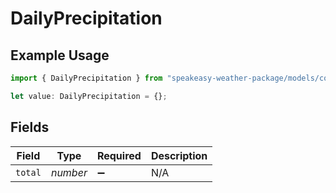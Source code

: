 # DailyPrecipitation

## Example Usage

```typescript
import { DailyPrecipitation } from "speakeasy-weather-package/models/components";

let value: DailyPrecipitation = {};
```

## Fields

| Field              | Type               | Required           | Description        |
| ------------------ | ------------------ | ------------------ | ------------------ |
| `total`            | *number*           | :heavy_minus_sign: | N/A                |